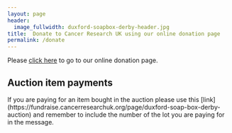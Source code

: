 ```yaml
---
layout: page
header:
  image_fullwidth: duxford-soapbox-derby-header.jpg
title:  Donate to Cancer Research UK using our online donation page
permalink: /donate
---
```


Please [click here](https://fundraise.cancerresearchuk.org/page/duxford-soap-box-derby-2019) to go to our online donation page.

<h2>Auction item payments</h2>
If you are paying for an item bought in the auction please use this [link](https://fundraise.cancerresearchuk.org/page/duxford-soap-box-derby-auction) and remember to include the number of the lot you are paying for in the message.